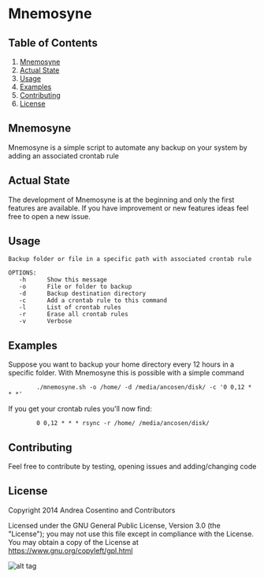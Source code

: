Mnemosyne
=========

## <a name='TOC'>Table of Contents</a>

  1. [Mnemosyne](#Mnemosyne)
  1. [Actual State](#State)
  1. [Usage](#Usage)
  1. [Examples](#Examples)
  1. [Contributing](#Contributing)
  1. [License](#License)

## <a name='Mnemosyne'>Mnemosyne</a>

Mnemosyne is a simple script to automate any backup on your system by adding an associated crontab rule

## <a name='State'>Actual State</a>

The development of Mnemosyne is at the beginning and only the first features are available. If you have improvement or new features ideas feel free to open a new issue.

## <a name='Usage'>Usage</a>

```shell
Backup folder or file in a specific path with associated crontab rule

OPTIONS:
   -h      Show this message
   -o      File or folder to backup
   -d      Backup destination directory
   -c      Add a crontab rule to this command
   -l 	   List of crontab rules
   -r      Erase all crontab rules
   -v      Verbose
```

## <a name='Examples'>Examples</a>

Suppose you want to backup your home directory every 12 hours in a specific folder. With Mnemosyne this is possible with a simple command

```shell
		./mnemosyne.sh -o /home/ -d /media/ancosen/disk/ -c '0 0,12 * * *'
```
If you get your crontab rules you'll now find:

```shell
		0 0,12 * * * rsync -r /home/ /media/ancosen/disk/
```

## <a name='Contributing'>Contributing</a>

Feel free to contribute by testing, opening issues and adding/changing code

## <a name='License'>License</a>

Copyright 2014 Andrea Cosentino and Contributors

Licensed under the GNU General Public License, Version 3.0 (the "License");
you may not use this file except in compliance with the License.
You may obtain a copy of the License at https://www.gnu.org/copyleft/gpl.html

![alt tag](https://www.gnu.org/graphics/gplv3-127x51.png)
